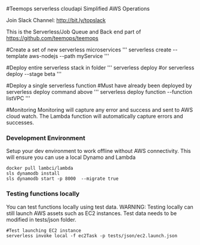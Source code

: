 #Teemops serverless cloudapi
Simplified AWS Operations

Join Slack Channel: http://bit.ly/topslack

This is the Serverless/Job Queue and Back end part of https://github.com/teemops/teemops

#Create a set of new serverless microservices
'''
serverless create --template aws-nodejs --path myService
'''

#Deploy entire serverless stack in folder
'''
serverless deploy
#or
serverless deploy --stage beta
'''

#Deploy a single serverless function
#Must have already been deployed by serverless deploy command above
'''
serverless deploy function --function listVPC
'''

#Monitoring
Monitoring will capture any error and success and sent to AWS cloud watch.
The Lambda function will automatically capture errors and successes.


### Development Environment ###
Setup your dev environment to work offline without AWS connectivity.
This will ensure you can use a local Dynamo and Lambda

```
docker pull lambci/lambda
sls dynamodb install
sls dynamodb start -p 8000  --migrate true
```

### Testing functions locally ###
You can test functions locally using test data.
WARNING: Testing locally can still launch AWS assets such as EC2 instances.
Test data needs to be modified in tests/json folder.

```
#Test launching EC2 instance
serverless invoke local -f ec2Task -p tests/json/ec2.launch.json
```
